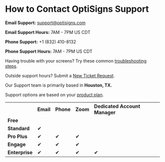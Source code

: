 # How to Contact OptiSigns Support

**Email Support:** [support@optisigns.com](mailto:support@optisigns.com)

**Email Support Hours:** 7AM - 7PM US CDT

**Phone Support:** +1 (832) 410-8132

**Phone Support Hours:** 7AM - 7PM US CDT

Having trouble with your screens? Try these common [troubleshooting steps](https://links.optisigns.com/pQ4C).

Outside support hours? Submit a [New Ticket Request](https://links.optisigns.com/new-ticket).

Our Support team is primarily based in **Houston, TX.**

Support options are based on your [product plan](https://www.optisigns.com/pricing).

|  |  |  |  |  |
| --- | --- | --- | --- | --- |
|  | **Email** | **Phone** | **Zoom** | **Dedicated Account Manager** |
| **Free** |  |  |  |  |
| **Standard** | ✔ |  |  |  |
| **Pro Plus** | ✔ | ✔ | ✔ |  |
| **Engage** | ✔ | ✔ | ✔ |  |
| **Enterprise** | ✔ | ✔ | ✔ | ✔ |